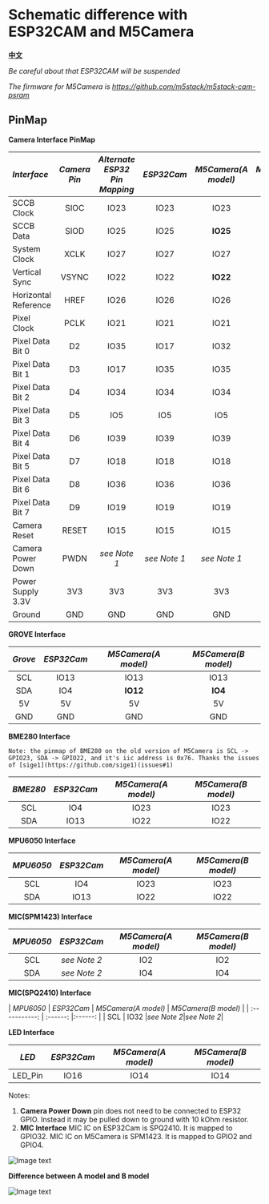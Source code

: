 # Schematic difference with ESP32CAM and M5Camera

**[中文](https://github.com/m5stack/M5-Schematic/blob/master/Units/m5camera/hardware_diff_with_ESP32CAM_M5Camera_zh_CN.md)**

*Be careful about that ESP32CAM will be suspended*

*The firmware for M5Camera is https://github.com/m5stack/m5stack-cam-psram*

## PinMap

**Camera Interface PinMap**

| *Interface*             | *Camera Pin*| *Alternate ESP32 Pin Mapping* | *ESP32Cam*    | *M5Camera(A model)*  | *M5Camera(B model)*  |
| :-------------------  | :--------:| :-------------------------: | :--------:  | :------:  | :------:  |
| SCCB Clock            | SIOC      | IO23                        | IO23        |IO23       |IO23       |
| SCCB Data             | SIOD      | IO25                        | IO25        |**IO25**       |**IO22**       |
| System Clock          | XCLK      | IO27                        | IO27        |IO27       |IO27       |
| Vertical Sync         | VSYNC     | IO22                        | IO22        |**IO22**       |**IO25**       |
| Horizontal Reference  | HREF      | IO26                        | IO26        |IO26       |IO26       |
| Pixel Clock           | PCLK      | IO21                        | IO21        |IO21       |IO21       |
| Pixel Data Bit 0      | D2        | IO35                        | IO17        |IO32       |IO32       |
| Pixel Data Bit 1      | D3        | IO17                        | IO35        |IO35       |IO35       |
| Pixel Data Bit 2      | D4        | IO34                        | IO34        |IO34       |IO34       |
| Pixel Data Bit 3      | D5        | IO5                         | IO5         |IO5        |IO5        |
| Pixel Data Bit 4      | D6        | IO39                        | IO39        |IO39       |IO39       |
| Pixel Data Bit 5      | D7        | IO18                        | IO18        |IO18       |IO18       |
| Pixel Data Bit 6      | D8        | IO36                        | IO36        |IO36       |IO36       |
| Pixel Data Bit 7      | D9        | IO19                        | IO19        |IO19       |IO19       |
| Camera Reset          | RESET     | IO15                        | IO15        |IO15       |IO15       |
| Camera Power Down     | PWDN      | *see Note 1*                | *see Note 1* | *see Note 1* | *see Note 1* |
| Power Supply 3.3V     | 3V3       | 3V3                         | 3V3         | 3V3       | 3V3       |
| Ground                | GND       | GND                         | GND         | GND       | GND       |

**GROVE Interface**

| *Grove*         | *ESP32Cam*    | *M5Camera(A model)*  | *M5Camera(B model)*  |
| :-----------: | :--------:  | :------:  | :------:  |
| SCL           | IO13        | IO13      | IO13      |
| SDA           | IO4        | **IO12**      | **IO4**      |
| 5V            | 5V          | 5V        | 5V        |
| GND           | GND         | GND       | GND       |

**BME280 Interface**

`Note: the pinmap of BME280 on the old version of M5Camera is SCL -> GPIO23, SDA -> GPIO22, and it's iic address is 0x76. Thanks the issues of [sige1](https://github.com/sige1)(issues#1)`

| *BME280*         | *ESP32Cam*    | *M5Camera(A model)*  | *M5Camera(B model)*  |
| :-----------: | :--------:  | :------:  | :------:  |
| SCL           | IO4         | IO23      | IO23      |
| SDA           | IO13        | IO22      | IO22      |


**MPU6050 Interface**

| *MPU6050*         | *ESP32Cam*    | *M5Camera(A model)*  | *M5Camera(B model)*  |
| :-----------: | :--------:  | :------:  | :------:  |
| SCL           | IO4         | IO23      | IO23      |
| SDA           | IO13        | IO22      | IO22      |

**MIC(SPM1423) Interface**

| *MPU6050*     | *ESP32Cam*        | *M5Camera(A model)*  | *M5Camera(B model)*  |
| :-----------: | :------:  | :------:  | :------:  |
| SCL           | *see Note 2*      |IO2|IO2|
| SDA           | *see Note 2*      |IO4|IO4|

**MIC(SPQ2410) Interface**

| *MPU6050*            | *ESP32Cam*  | *M5Camera(A model)*  | *M5Camera(B model)*  |
| :-----------: | :------:  |:------:  |
| SCL           | IO32      |*see Note 2*|*see Note 2*|

**LED Interface**

| *LED*         | *ESP32Cam*    | *M5Camera(A model)*  | *M5Camera(B model)*  |
| :-----------: | :--------:  | :------:  | :------:  |
| LED_Pin           | IO16        | IO14      | IO14      |

Notes:

1. **Camera Power Down** pin does not need to be connected to ESP32 GPIO. Instead it may be pulled down to ground with 10 kOhm resistor.
2. **MIC Interface** MIC IC on ESP32Cam is SPQ2410. It is mapped to GPIO32. MIC IC on M5Camera is SPM1423. It is mapped to GPIO2 and GPIO4.

![Image text](https://github.com/m5stack/M5-Schematic/blob/master/Units/m5camera/m5camera_B.png)

**Difference between A model and B model**

![Image text](https://github.com/m5stack/M5-Schematic/blob/master/Units/m5camera/diff_A_B.png)
